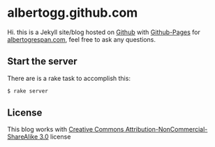 # albertogg.github.com

Hi. this is a Jekyll site/blog hosted on [Github][github] with [Github-Pages][pages] for [albertogrespan.com][alberto], feel free to ask any questions.
## Start the server

There are is a rake task to accomplish this:

```sh
$ rake server
```

## License

This blog works with [Creative Commons Attribution-NonCommercial-ShareAlike 3.0](http://creativecommons.org/licenses/by-nc-sa/3.0/legalcode) license


[github]: http://github.com/
[pages]: http://pages.github.com/
[alberto]: http://albertogrespan.com/
